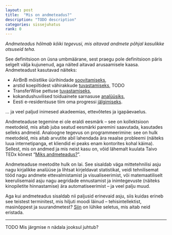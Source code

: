 ```yaml
---
layout: post
title:  "Mis on andmeteadus?"
description: "TODO description"
categories: sissejuhatus
rank: 0
---
```


*Andmeteadus hõlmab kõiki tegevusi, mis aitavad andmete põhjal kasulikke otsuseid teha.*

See definitsioon on üsna umbmäärane, sest praegu pole definitsioon päris selgelt välja kujunenud, aga näited aitavad arusaamisele kaasa. Andmeteadust kasutavad näiteks:

* AirBnB mõistlike üürihindade [soovitamiseks](https://medium.com/airbnb-engineering/aerosolve-machine-learning-for-humans-55efcf602665),
* arstid koepiltidest vähirakkude [tuvastamiseks](https://www.google.ch/search?q=cancer%20cell%20segmentation), TODO
* TransferWise pettuse [tuvastamiseks](https://docs.google.com/presentation/d/1BuqwFXQG0H6OIkK99PtXkEEYth3AWFIvzSZsaUg-cqE/edit#slide=id.p),
* kokandushuvilised toiduainete sarnasuse [analüüsiks](https://jaan.io/food2vec-augmented-cooking-machine-intelligence/),
* Eesti e-residentsuse tiim oma progressi [jälgimiseks](https://app.cyfe.com/dashboards/195223/5587fe4e52036102283711615553).

… ja veel paljud inimesed akadeemias, ettevõtetes ja igapäevaelus.

Andmeteaduse tegemine ei ole eraldi eesmärk – see on kollektsioon meetodeid, mis aitab juba seatud eesmärki paremini saavutada, kasutades selleks andmeid. Analoogne tegevus on programmeerimine: see on hulk meetodeid, mis aitab arvutite abil lahendada ära reaalse probleemi (näiteks luua internetipanga, et kliendid ei peaks enam kontorites kohal käima). Sellest, mis on andmed ja mis neist kasu on, võid lähemalt kuulata Taivo TEDx kõnest “[Miks andmeteadus?](https://www.youtube.com/watch?v=TEiaIfMuydQ&t=4s)”.

Andmeteaduse meetodite hulk on lai. See sisaldab väga mittetehnilisi asju nagu kirjalikke analüüse ja lihtsat kirjeldavat statistikat, veidi tehnilisemat tööd nagu andmete ettevalmistamist ja visualiseerimist, või matemaatiliselt keerulisemaid asju nagu aegridade ennustamist ja inimtegevuste (näiteks kinopiletite hinnastamise) ära automatiseerimist – ja veel palju muud.

Aga kui andmeteadus sisaldab nii paljusid erinevaid asju, siis kuidas erineb see teistest terminitest, mis hiljuti moodi läinud – tehisintellektist, masinõppest ja suurandmetest? [Siin](https://pungas.ee/neli-sonakolksu-masinope-tehisintellekt-suurandmed-andmeteadus/) on lühike seletus, mis aitab neid eristada.

----

TODO Mis järgmise n nädala jooksul juhtub?

